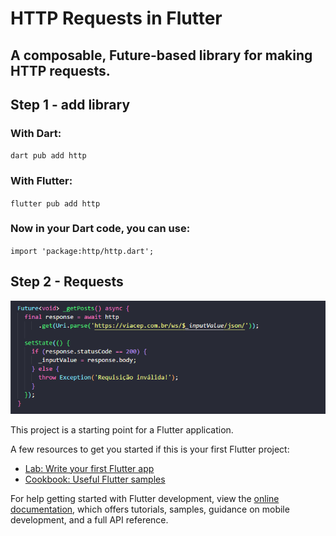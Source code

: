 # HTTP Requests in Flutter
## A composable, Future-based library for making HTTP requests.

## Step 1 - add library
### With Dart:
 `dart pub add http`
 
### With Flutter:
 `flutter pub add http`
 
### Now in your Dart code, you can use:

`import 'package:http/http.dart';`

## Step 2 - Requests

![](img/http.png)


This project is a starting point for a Flutter application.

A few resources to get you started if this is your first Flutter project:

- [Lab: Write your first Flutter app](https://docs.flutter.dev/get-started/codelab)
- [Cookbook: Useful Flutter samples](https://docs.flutter.dev/cookbook)

For help getting started with Flutter development, view the
[online documentation](https://docs.flutter.dev/), which offers tutorials,
samples, guidance on mobile development, and a full API reference.
